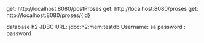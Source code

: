 get: http://localhost:8080/postProses
get: http://localhost:8080/proses
get: http://localhost:8080/proses/{id}

database h2
JDBC URL: jdbc:h2:mem:testdb
Username: sa
password : password
